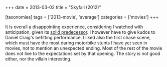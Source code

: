 +++
date = 2013-03-02
title = "Skyfall (2012)"

[taxonomies]
tags = ['2013-movie', 'average']
categories = ['movies']
+++

It is overall a disappointing experience, considering I watched with
anticipation, given its [solid predecessor]. I however have to give
kudos to Daniel Craig\'s befitting performance. I liked also the first
chase scene, which must have the most daring motorbike stunts I have yet
seen in movies, not to mention an unexpected ending. Most of the rest of
the movie does not live to the expectations set by that opening. The
story is not good either, nor the villain interesting.

  [solid predecessor]: http://tshepang.net/quantum-of-solace-2008
